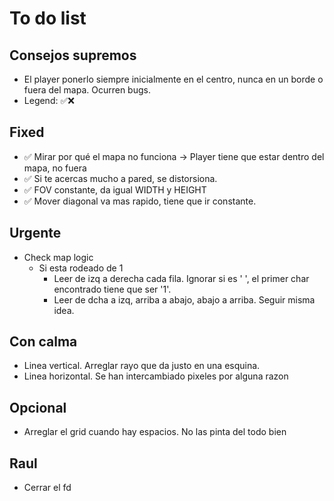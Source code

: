# To do list

## Consejos supremos

- El player ponerlo siempre inicialmente en el centro, nunca en un borde o fuera del mapa. Ocurren bugs.
- Legend: ✅❌

## Fixed

- ✅ Mirar por qué el mapa no funciona -> Player tiene que estar dentro del mapa, no fuera
- ✅ Si te acercas mucho a pared, se distorsiona.
- ✅ FOV constante, da igual WIDTH y HEIGHT
- ✅ Mover diagonal va mas rapido, tiene que ir constante.

## Urgente

- Check map logic
	- Si esta rodeado de 1
		- Leer de izq a derecha cada fila. Ignorar si es ' ', el primer char encontrado tiene que ser '1'. 
		- Leer de dcha a izq, arriba a abajo, abajo a arriba. Seguir misma idea. 

## Con calma

- Linea vertical. Arreglar rayo que da justo en una esquina.
- Linea horizontal. Se han intercambiado pixeles por alguna razon

## Opcional

- Arreglar el grid cuando hay espacios. No las pinta del todo bien

## Raul

- Cerrar el fd
